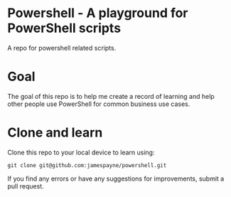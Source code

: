 # Powershell - A playground for PowerShell scripts
A repo for powershell related scripts.
# Goal
The goal of this repo is to help me create a record of learning and help other people use PowerShell for common business use cases.
# Clone and learn
Clone this repo to your local device to learn using:

`git clone git@github.com:jamespayne/powershell.git`

If you find any errors or have any suggestions for improvements, submit a pull request.
